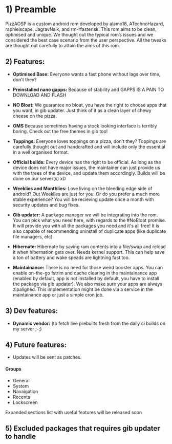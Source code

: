# 1) Preamble

PizzAOSP is a custom android rom developed by alamo18, ATechnoHazard, raphielscape, JagravNaik, and rm-rfasterisk. This rom aims to be clean, optimised and unique. We thought out the typical rom’s issues and we considered the best case scenario from the user perspective. All the tweaks are thought out carefully to attain the aims of this rom.

## 2) Features:

- **Optimised Base:** 
    Everyone wants a fast phone without lags over time, don't they?
    
- **Preinstalled nano gapps:**
    Because of stability and GAPPS IS A PAIN TO DOWNLOAD AND FLASH
    
- **NO Bloat:**
    We guarantee no bloat, you have the right to choose apps that you want, in gib updater. Just think of it as a clean layer
    of chewy cheese on the pizza.
    
- **OMS**
    Because sometimes having a stock looking interface is terribly boring. Check out the free themes in gib too!
    
- **Toppings:**
    Everyone loves toppings on a pizza, don't they? Toppings are carefully thought out and handcrafted and will include only the             essential in a well organised format.
    
- **Official builds:**
    Every device has the right to be official. As long as the device does not have major issues, the maintainer can just
    provide us with the trees of the device, and update them accordingly. Builds will be done on our server(s) xD
    
- **Weeklies and Monthlies:**
    Love living on the bleeding edge side of android? Out Weeklies are just for you. Or do you prefer a much more stable 
    experience? You will be recieving update once a month with security updates and bug fixes.
    
- **Gib updater:**
    A package manager we will be integrating into the rom. You can pick what you need here, with regards to the #NoBloat                     promise. It will provide you with all the packages you need and it's all free! It is also capable of recommending uninstall of           duplicate apps (like duplicate file managers, etc).
    
- **Hibernate:**
    Hibernate by saving ram contents into a file/swap and reload it when hibernation gets over. Needs kernel support. This can help save     a ton of battery and wake speads are lightning fast too.
    
- **Maintainance:**
    There is no need for those weird booster apps. You can enable on-the-go fstrim and cache clearing in the maintainance app (enabled       by default, app is not installed by default, you have to install the package via gib updater). We also make sure your apps are           always zipaligned. This implementation might be done via a service in the maintainance app or just a simple cron job.

## 3) Dev features:
- **Dynamic vendor:** (to fetch live prebuilts fresh from the daily ci builds on my server ;-;)

## 4) Future features:
- Updates will be sent as patches.

#### Groups
- General
- System
- Navaigation
- Recents
- Lockscreen

Expanded sections list with useful features will be released soon

## 5) Excluded packages that requires gib updater to handle
